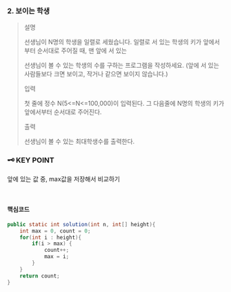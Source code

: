 ### 2. 보이는 학생
>설명
>
>선생님이 N명의 학생을 일렬로 세웠습니다. 일렬로 서 있는 학생의 키가 앞에서부터 순서대로 주어질 때, 맨 앞에 서 있는
>
>선생님이 볼 수 있는 학생의 수를 구하는 프로그램을 작성하세요. (앞에 서 있는 사람들보다 크면 보이고, 작거나 같으면 보이지 않습니다.)
>
>
>입력
>
>첫 줄에 정수 N(5<=N<=100,000)이 입력된다. 그 다음줄에 N명의 학생의 키가 앞에서부터 순서대로 주어진다.
>
>
>출력
>
>선생님이 볼 수 있는 최대학생수를 출력한다.


### 🗝️ KEY POINT

앞에 있는 값 중, max값을 저장해서 비교하기

<br>

#### 핵심코드

``` java
public static int solution(int n, int[] height){
    int max = 0, count = 0;
    for(int i : height){
        if(i > max) {
            count++;
            max = i;
        }
    }
    return count;
}
```

